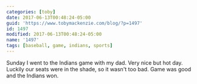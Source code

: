 ```yaml
---
categories: [toby]
date: 2017-06-13T00:48:24-05:00
guid: 'https://www.tobymackenzie.com/blog/?p=1497'
id: 1497
modified: 2017-06-13T00:48:24-05:00
name: '1497'
tags: [baseball, game, indians, sports]
---
```


Sunday I went to the Indians game with my dad.<!--more-->  Very nice but hot day.  Luckily our seats were in the shade, so it wasn't too bad.  Game was good and the Indians won.
